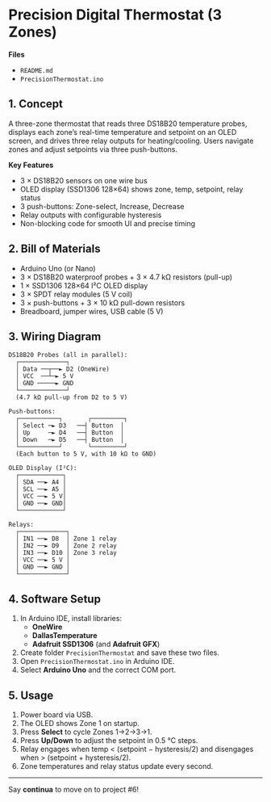 # Precision Digital Thermostat (3 Zones)

**Files**  
- `README.md`  
- `PrecisionThermostat.ino`

## 1. Concept  
A three-zone thermostat that reads three DS18B20 temperature probes, displays each zone’s real-time temperature and setpoint on an OLED screen, and drives three relay outputs for heating/cooling. Users navigate zones and adjust setpoints via three push-buttons.

**Key Features**  
- 3 × DS18B20 sensors on one wire bus  
- OLED display (SSD1306 128×64) shows zone, temp, setpoint, relay status  
- 3 push-buttons: Zone-select, Increase, Decrease  
- Relay outputs with configurable hysteresis  
- Non-blocking code for smooth UI and precise timing  

## 2. Bill of Materials  
- Arduino Uno (or Nano)  
- 3 × DS18B20 waterproof probes + 3 × 4.7 kΩ resistors (pull-up)  
- 1 × SSD1306 128×64 I²C OLED display  
- 3 × SPDT relay modules (5 V coil)  
- 3 × push-buttons + 3 × 10 kΩ pull-down resistors  
- Breadboard, jumper wires, USB cable (5 V)  

## 3. Wiring Diagram

    DS18B20 Probes (all in parallel):
      ┌─────────────┐
      │ Data ──┬──► D2 (OneWire)
      │ VCC  ──┴─► 5 V
      │ GND ─────► GND
      └─────────────┘
      (4.7 kΩ pull-up from D2 to 5 V)

    Push-buttons:
      ┌───────────┐       ┌─────────┐
      │ Select ─► D3   ──┤ Button  │
      │ Up     ─► D4   ──┤ Button  │
      │ Down   ─► D5   ──┤ Button  │
      └───────────┘       └─────────┘
      (Each button to 5 V, with 10 kΩ to GND)

    OLED Display (I²C):
      ┌────────────┐
      │ SDA ──► A4 │
      │ SCL ──► A5 │
      │ VCC ──► 5 V│
      │ GND ──► GND│
      └────────────┘

    Relays:
      ┌─────────────┐
      │ IN1 ──► D8  │ Zone 1 relay
      │ IN2 ──► D9  │ Zone 2 relay
      │ IN3 ──► D10 │ Zone 3 relay
      │ VCC ──► 5 V │
      │ GND ──► GND │
      └─────────────┘

## 4. Software Setup  
1. In Arduino IDE, install libraries:  
   - **OneWire**  
   - **DallasTemperature**  
   - **Adafruit SSD1306** (and **Adafruit GFX**)  
2. Create folder `PrecisionThermostat` and save these two files.  
3. Open `PrecisionThermostat.ino` in Arduino IDE.  
4. Select **Arduino Uno** and the correct COM port.  

## 5. Usage  
1. Power board via USB.  
2. The OLED shows Zone 1 on startup.  
3. Press **Select** to cycle Zones 1→2→3→1.  
4. Press **Up/Down** to adjust the setpoint in 0.5 °C steps.  
5. Relay engages when temp < (setpoint − hysteresis/2) and disengages when > (setpoint + hysteresis/2).  
6. Zone temperatures and relay status update every second.

---

Say **continua** to move on to project #6!  
